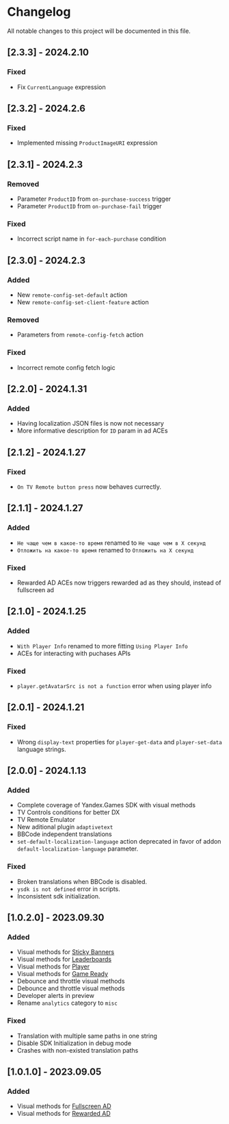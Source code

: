 # Changelog

All notable changes to this project will be documented in this file.

## [2.3.3] - 2024.2.10

### Fixed

- Fix `CurrentLanguage` expression

## [2.3.2] - 2024.2.6

### Fixed

- Implemented missing `ProductImageURI` expression

## [2.3.1] - 2024.2.3

### Removed

- Parameter `ProductID` from `on-purchase-success` trigger
- Parameter `ProductID` from `on-purchase-fail` trigger

### Fixed

- Incorrect script name in `for-each-purchase` condition 

## [2.3.0] - 2024.2.3

### Added

- New `remote-config-set-default` action
- New `remote-config-set-client-feature` action

### Removed

- Parameters from `remote-config-fetch` action

### Fixed

- Incorrect remote config fetch logic

## [2.2.0] - 2024.1.31

### Added

- Having localization JSON files is now not necessary
- More informative description for `ID` param in ad ACEs

## [2.1.2] - 2024.1.27

### Fixed

- `On TV Remote button press` now behaves currectly. 

## [2.1.1] - 2024.1.27

### Added

- `Не чаще чем в какое-то время` renamed to `Не чаще чем в X секунд`
- `Отложить на какое-то время` renamed to `Отложить на X секунд`

### Fixed

- Rewarded AD ACEs now triggers rewarded ad as they should, instead of fullscreen ad 

## [2.1.0] - 2024.1.25

### Added

- `With Player Info` renamed to more fitting `Using Player Info`
- ACEs for interacting with puchases APIs

### Fixed

- `player.getAvatarSrc is not a function` error when using player info

## [2.0.1] - 2024.1.21

### Fixed

- Wrong `display-text` properties for `player-get-data` and `player-set-data` language strings.

## [2.0.0] - 2024.1.13

### Added

- Complete coverage of Yandex.Games SDK with visual methods
- TV Controls conditions for better DX
- TV Remote Emulator
- New aditional plugin `adaptivetext`
- BBCode independent translations
- `set-default-localization-language` action deprecated in favor of addon `default-localization-language`
  parameter.

### Fixed

- Broken translations when BBCode is disabled.
- `ysdk is not defined` error in scripts.
- Inconsistent sdk initialization.

## [1.0.2.0] - 2023.09.30

### Added

- Visual methods for [Sticky Banners](https://yandex.ru/dev/games/doc/ru/sdk/sdk-adv#sticky-banner)
- Visual methods for [Leaderboards](https://yandex.ru/dev/games/doc/ru/sdk/sdk-leaderboard)
- Visual methods for [Player](https://yandex.ru/dev/games/doc/ru/sdk/sdk-player)
- Visual methods for [Game Ready](https://yandex.ru/dev/games/doc/ru/sdk/sdk-gameready)
- Debounce and throttle visual methods
- Debounce and throttle visual methods
- Developer alerts in preview
- Rename `analytics` category to `misc`

### Fixed

- Translation with multiple same paths in one string
- Disable SDK Initialization in debug mode
- Crashes with non-existed translation paths

## [1.0.1.0] - 2023.09.05

### Added

- Visual methods for [Fullscreen AD](https://yandex.ru/dev/games/doc/ru/sdk/sdk-adv#full-screen-block)
- Visual methods for [Rewarded AD](https://yandex.ru/dev/games/doc/ru/sdk/sdk-adv#rewarded-video)
